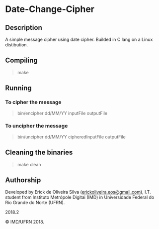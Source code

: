 # Date-Change-Cipher

## Description

A simple message cipher using date cipher. Builded in C lang on a Linux distibution.

## Compiling

> make

## Running

### To cipher the message
> bin/encipher dd/MM/YY inputFile outputFile

### To uncipher the message
> bin/uncipher dd/MM/YY cipheredInputFile outputFile

## Cleaning the binaries

> make clean

## Authorship

Developed by Erick de Oliveira Silva (<erickoliveira.eos@gmail.com>), I.T. student from Instituto Metrópole Digitai (IMD) in Universidade Federal do Rio Grande do Norte (UFRN).

2018.2

&copy; IMD/UFRN 2018.

